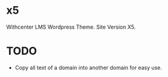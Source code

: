 # x5
Withcenter LMS Wordpress Theme. Site Version X5.

# TODO


* Copy all text of a domain into another domain for easy use.
